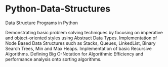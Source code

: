 # Python-Data-Structures
Data Structure Programs in Python

Demonstrating basic problem solving techniques by focusing on imperative and object-oriented styles using Abstract Data Types.
Implementation of Node Based Data Structures such as Stacks, Queues, LinkedList, Binary Search Trees, Min and Max Heaps.
Implementation of basic Recursive Algorithms.
Defining Big O-Notation for Algorithmic Efficiency and performance analysis onto sorting algorithms.

